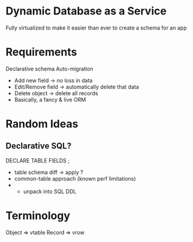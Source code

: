# Dynamic Database as a Service

Fully virtualized to make it easier than ever to create a schema for an app

# Requirements
Declarative schema
Auto-migration
- Add new field -> no loss in data
- Edit/Remove field -> automatically delete that data
- Delete object -> delete all records
- Basically, a fancy & live ORM

# Random Ideas
## Declarative SQL?
DECLARE TABLE <name> FIELDS <normal postgres syntax>;
- table schema diff -> apply ?
- common-table approach (known perf limitations)
- - unpack into SQL DDL
	

# Terminology
Object =>	vtable
Record =>	vrow
